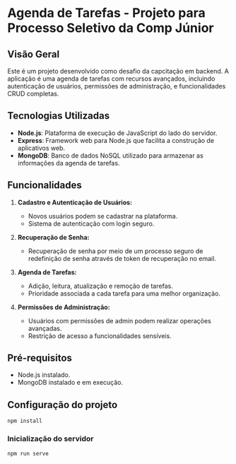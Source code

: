 # Agenda de Tarefas - Projeto para Processo Seletivo da Comp Júnior 

## Visão Geral

Este é um projeto desenvolvido como desafio da capcitação em backend. A aplicação é uma agenda de tarefas com recursos avançados, incluindo autenticação de usuários, permissões de administração, e funcionalidades CRUD completas.

## Tecnologias Utilizadas

- **Node.js**: Plataforma de execução de JavaScript do lado do servidor.
- **Express**: Framework web para Node.js que facilita a construção de aplicativos web.
- **MongoDB**: Banco de dados NoSQL utilizado para armazenar as informações da agenda de tarefas.

## Funcionalidades

1. **Cadastro e Autenticação de Usuários:**
   - Novos usuários podem se cadastrar na plataforma.
   - Sistema de autenticação com login seguro.

2. **Recuperação de Senha:**
   - Recuperação de senha por meio de um processo seguro de redefinição de senha através de token de recuperação no email.

3. **Agenda de Tarefas:**
   - Adição, leitura, atualização e remoção de tarefas.
   - Prioridade associada a cada tarefa para uma melhor organização.

4. **Permissões de Administração:**
   - Usuários com permissões de admin podem realizar operações avançadas.
   - Restrição de acesso a funcionalidades sensíveis.

## Pré-requisitos

- Node.js instalado.
- MongoDB instalado e em execução.

## Configuração do projeto
```
npm install
```

### Inicialização do servidor
```
npm run serve
```





